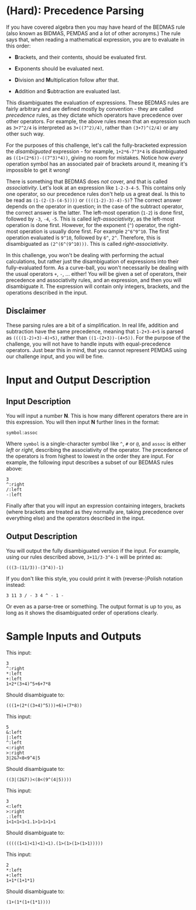 # [](#HardIcon) **(Hard)**: Precedence Parsing

If you have covered algebra then you may have heard of the BEDMAS rule (also known as BIDMAS, PEMDAS and a lot of other acronyms.) The rule says that, when reading a mathematical expression, you are to evaluate in this order:

* **B**rackets, and their contents, should be evaluated first.

* **E**xponents should be evaluated next.

* **D**ivision and **M**ultiplication follow after that.

* **A**ddition and **S**ubtraction are evaluated last.

This disambiguates the evaluation of expressions. These BEDMAS rules are fairly arbitrary and are defined mostly by convention - they are called *precedence* rules, as they dictate which operators have precedence over other operators. For example, the above rules mean that an expression such as `3+7^2/4` is interpreted as `3+((7^2)/4)`, rather than `(3+7)^(2/4)` or any other such way.

For the purposes of this challenge, let's call the fully-bracketed expression the *disambiguated* expression - for example, `1+2*6-7^3*4` is disambiguated as `((1+(2*6))-((7^3)*4))`, giving no room for mistakes. Notice how *every* operation symbol has an associated pair of brackets around it, meaning it's impossible to get it wrong!

There is something that BEDMAS does *not* cover, and that is called *associativity*. Let's look at an expression like `1-2-3-4-5`. This contains only one operator, so our precedence rules don't help us a great deal. Is this to be read as `(1-(2-(3-(4-5))))` or `((((1-2)-3)-4)-5)`? The correct answer depends on the operator in question; in the case of the subtract operator, the correct answer is the latter. The left-most operation (`1-2`) is done first, followed by `-3`, `-4`, `-5`. This is called *left-associativity*, as the left-most operation is done first. However, for the exponent (`^`) operator, the right-most operation is usually done first. For example `2^6^9^10`. The first operation evaluated is `9^10`, followed by `6^`, `2^`. Therefore, this is disambiguated as `(2^(6^(9^10)))`. This is called *right-associativity*.

In this challenge, you won't be dealing with performing the actual calculations, but rather just the disambiguation of expressions into their fully-evaluated form. As a curve-ball, you won't necessarily be dealing with the usual operators `+`, `-`, ... either! You will be given a set of operators, their precedence and associativity rules, and an expression, and then you will disambiguate it. The expression will contain only integers, brackets, and the operations described in the input.

## Disclaimer

These parsing rules are a bit of a simplification. In real life, addition and subtraction have the same precedence, meaning that `1-2+3-4+5` is parsed as `((((1-2)+3)-4)+5)`, rather than `((1-(2+3))-(4+5))`. For the purpose of the challenge, you will not have to handle inputs with equal-precedence operators. Just bear this in mind, that you cannot represent PEMDAS using our challenge input, and you will be fine.

# Input and Output Description

## Input Description

You will input a number **N**. This is how many different operators there are in this expression. You will then input **N** further lines in the format:

    symbol:assoc

Where `symbol` is a single-character symbol like `^`, `#` or `@`, and `assoc` is either *left* or *right*, describing the associativity of the operator. The precedence of the operators is from highest to lowest in the order they are input. For example, the following input describes a subset of our BEDMAS rules above:

    3
    ^:right
    /:left
    -:left

Finally after that you will input an expression containing integers, brackets (where brackets are treated as they normally are, taking precedence over everything else) and the operators described in the input.

## Output Description

You will output the fully disambiguated version if the input. For example, using our rules described above, `3+11/3-3^4-1` will be printed as:

    (((3-(11/3))-(3^4))-1)

If you don't like this style, you could print it with (reverse-)Polish notation instead:

    3 11 3 / - 3 4 ^ - 1 -

Or even as a parse-tree or something. The output format is up to you, as long as it shows the disambiguated order of operations clearly.

# Sample Inputs and Outputs

This input:

    3
    ^:right
    *:left
    +:left
    1+2*(3+4)^5+6+7*8

Should disambiguate to:

    (((1+(2*((3+4)^5)))+6)+(7*8))

This input:

    5
    &:left
    |:left
    ^:left
    <:right
    >:right
    3|2&7<8<9^4|5

Should disambiguate to:

    ((3|(2&7))<(8<(9^(4|5))))

This input:

    3
    <:left
    >:right
    .:left
    1<1<1<1<1.1>1>1>1>1

Should disambiguate to:

    (((((1<1)<1)<1)<1).(1>(1>(1>(1>1)))))

This input:

    2
    *:left
    +:left
    1+1*(1+1*1)

Should disambiguate to:

    (1+(1*(1+(1*1))))